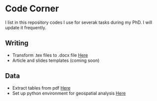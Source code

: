 # Code Corner
I list in this repository codes I use for severak tasks during my PhD. I will update it frequently. 

## Writing 
- Transform .tex files to .docx file [Here](Latex-to-word.md)
- Article and slides templates (coming soon)

## Data 
- Extract tables from pdf [Here](table-pdf.md)
- Set up python environment for geospatial analysis [Here](geospatial.md)

